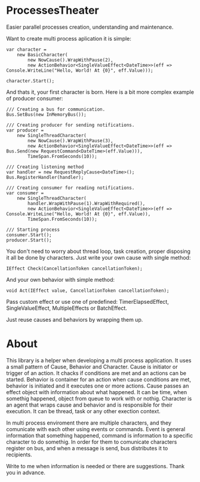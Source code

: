 # ProcessesTheater
Easier parallel processes creation, understanding and maintenance.

Want to create multi process aplication it is simple:

```
var character =
    new BasicCharacter(
        new NowCause().WrapWithPause(2),
        new ActionBehavior<SingleValueEffect<DateTime>>(eff => Console.WriteLine("Hello, World! At {0}", eff.Value)));

character.Start();
```

And thats it, your first character is born.
Here is a bit more complex example of producer consumer:

```
/// Creating a bus for communication.
Bus.SetBus(new InMemoryBus());

/// Creating producer for sending notifications.
var producer =
    new SingleThreadCharacter(
        new NowCause().WrapWithPause(3),
        new ActionBehavior<SingleValueEffect<DateTime>>(eff => Bus.Send(new RequestCommand<DateTime>(eff.Value))),
        TimeSpan.FromSeconds(10));

/// Creating listening method
var handler = new RequestReplyCause<DateTime>();
Bus.RegisterHandler(handler);

/// Creating consumer for reading notifications.
var consumer =
    new SingleThreadCharacter(
        handler.WrapWithPause(1).WrapWithRequired(),
        new ActionBehavior<SingleValueEffect<DateTime>>(eff => Console.WriteLine("Hello, World! At {0}", eff.Value)),
        TimeSpan.FromSeconds(10));

/// Starting process
consumer.Start();
producer.Start();
```

You don't need to worry about thread loop, task creation, proper disposing it all be done by characters. Just write your own cause with single method:
```
IEffect Check(CancellationToken cancellationToken);
```

And your own behavior with simple method:
```
void Act(IEffect value, CancellationToken cancellationToken);
```

Pass custom effect or use one of predefined: TimerElapsedEffect, SingleValueEffect, MultipleEffects or BatchEffect.

Just reuse causes and behaviors by wrapping them up.

# About
This library is a helper when developing a multi process application. It uses a small pattern of Cause, Behavior and Character. Cause is initiator or trigger of an action. It chacks if conditions are met and an actions can be started. Behavior is container for an action when cause conditions are met, behavior is initiated and it executes one or more actions. Cause passes an effect object with information about what happened. It can be time, when somethig happened, object from queue to work with or nothig. Character is an agent that wraps cause and behavior and is responsible for their execution. It can be thread, task or any other exection context.

In multi process enviroment there are multiple characters, and they comunicate with each other using events or commands. Event is general information that something happened, command is information to a specific character to do somethig. In order for them to comunicate characters register on bus, and when a message is send, bus distributes it to recipients.

Write to me when information is needed or there are suggestions. Thank you in advance.